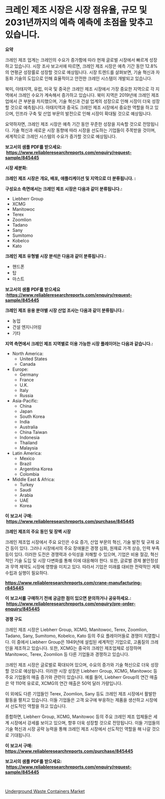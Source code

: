 <p><h1>크레인 제조 시장은 시장 점유율, 규모 및 2031년까지의 예측 예측에 초점을 맞추고 있습니다.</h1></p><p><strong>요약</strong></p>
<p><p>크레인 제조 업계는 크레인의 수요가 증가함에 따라 현재 글로벌 시장에서 빠르게 성장하고 있습니다. 시장 조사 보고서에 따르면, 크레인 제조 시장은 예측 기간 동안 12.8%의 연평균 성장률로 성장할 것으로 예상됩니다. 시장 트렌드를 살펴보면, 기술 혁신과 자동화 기술의 도입으로 인해 효율적이고 안전한 크레인 시스템이 개발되고 있습니다.</p><p>북미, 아태지역, 유럽, 미국 및 중국은 크레인 제조 시장에서 가장 중요한 지역으로 각 지역에서 크레인 수요가 계속해서 증가하고 있습니다. 북미 지역은 2019년에 크레인 제조업에서 큰 부분을 차지했으며, 기술 혁신과 건설 업계의 성장으로 인해 시장이 더욱 성장할 것으로 예측됩니다. 아태지역과 중국도 크레인 제조 시장에서 중요한 역할을 하고 있으며, 인프라 구축 및 산업 부문의 발전으로 인해 시장이 확대될 것으로 예상됩니다.</p><p>요약하자면, 크레인 제조 시장은 예측 기간 동안 꾸준한 성장을 지속할 것으로 전망됩니다. 기술 혁신과 새로운 시장 동향에 따라 시장을 선도하는 기업들이 주목받을 것이며, 세계적으로 크레인 시스템의 수요가 증가할 것으로 예상됩니다.</p></p>
<p><strong>보고서의 샘플 PDF를 받으세요: &nbsp;<a href="https://www.reliableresearchreports.com/enquiry/request-sample/845445">https://www.reliableresearchreports.com/enquiry/request-sample/845445</a></strong></p>
<p><strong>시장 세분화:</strong></p>
<p><strong> 크레인 제조 시장은 개요, 배포, 애플리케이션 및 지역으로 더 분류됩니다. :</strong></p>
<p><strong>구성요소 측면에서는 크레인 제조 시장은 다음과 같이 분류됩니다.:</strong></p>
<p><ul><li>Liebherr Group</li><li>XCMG</li><li>Manitowoc</li><li>Terex</li><li>Zoomlion</li><li>Tadano</li><li>Sany</li><li>Sumitomo</li><li>Kobelco</li><li>Kato</li></ul></p>
<p><strong> 크레인 제조 유형별 시장 분석은 다음과 같이 분류됩니다.:</strong></p>
<p><ul><li>핸드폰</li><li>탑</li><li>마스트</li></ul></p>
<p><strong>보고서의 샘플 PDF를 받으세요 :<a href="https://www.reliableresearchreports.com/enquiry/request-sample/845445">https://www.reliableresearchreports.com/enquiry/request-sample/845445</a></strong></p>
<p><strong> 크레인 제조 응용 분야별 시장 산업 조사는 다음과 같이 분류됩니다.:</strong></p>
<p><ul><li>농업</li><li>건설 엔지니어링</li><li>기타</li></ul></p>
<p><strong>지역 측면에서 크레인 제조 지역별로 이용 가능한 시장 플레이어는 다음과 같습니다.:</strong></p>
<p><ul>
    <li>
        North America:
        <ul>
            <li>United States</li>
            <li>Canada</li>
        </ul>
    </li>
    <li>
        Europe:
        <ul>
            <li>Germany</li>
            <li>France</li>
            <li>U.K.</li>
            <li>Italy</li>
            <li>Russia</li>
        </ul>
    </li>
    <li>
        Asia-Pacific:
        <ul>
            <li>China</li>
            <li>Japan</li>
            <li>South Korea</li>
            <li>India</li>
            <li>Australia</li>
            <li>China Taiwan</li>
            <li>Indonesia</li>
            <li>Thailand</li>
            <li>Malaysia</li>
        </ul>
    </li>
    <li>
        Latin America:
        <ul>
            <li>Mexico</li>
            <li>Brazil</li>
            <li>Argentina Korea</li>
            <li>Colombia</li>
        </ul>
    </li>
    <li>
        Middle East & Africa:
        <ul>
            <li>Turkey</li>
            <li>Saudi</li>
            <li>Arabia</li>
            <li>UAE</li>
            <li>Korea</li>
        </ul>
    </li>
    </ul></p>
<p><strong>이 보고서 구매: &nbsp;<a href="https://www.reliableresearchreports.com/purchase/845445">https://www.reliableresearchreports.com/purchase/845445</a></strong></p>
<p><strong>크레인 제조의 주요 동인 및 장벽 시장</strong></p>
<p><p>크레인 제조업 시장에서 주요 요인은 수요 증가, 산업 부문의 혁신, 기술 발전 및 규제 요건 등이 있다. 그러나 시장에서의 주요 장애물은 경쟁 심화, 원재료 가격 상승, 인력 부족 등이 있다. 이러한 도전은 경쟁력과 수익성을 저해할 수 있으며, 기업은 비용 절감, 혁신적인 기술 도입 및 시장 다변화를 통해 이에 대응해야 한다. 또한, 글로벌 경제 불안정성과 무역 제약도 시장에 영향을 미치고 있다. 따라서 기업은 미래를 대비한 전략적인 계획 수립과 실행이 필요하다.</p></p>
<p><strong><a href="https://www.reliableresearchreports.com/crane-manufacturing-r845445">https://www.reliableresearchreports.com/crane-manufacturing-r845445</a></strong></p>
<p><strong>이 보고서를 구매하기 전에 궁금한 점이 있으면 문의하거나 공유하세요.: &nbsp;<a href="https://www.reliableresearchreports.com/enquiry/pre-order-enquiry/845445">https://www.reliableresearchreports.com/enquiry/pre-order-enquiry/845445</a></strong></p>
<p><strong>경쟁 구도</strong></p>
<p><p>크레인 제조 시장은 Liebherr Group, XCMG, Manitowoc, Terex, Zoomlion, Tadano, Sany, Sumitomo, Kobelco, Kato 등의 주요 플레이어들로 경쟁이 치열합니다. 이 중에서 Liebherr Group은 1949년에 설립된 세계적인 기업으로, 고품질의 크레인을 제조하고 있습니다. 또한, XCMG는 중국의 크레인 제조업체로 성장하며 Manitowoc, Terex, Zoomlion 등 다른 기업들과 경쟁하고 있습니다.</p><p>크레인 제조 시장은 글로벌로 확대되어 있으며, 수요의 증가와 기술 혁신으로 더욱 성장할 것으로 예상됩니다. 이러한 시장 성장은 Liebherr Group, XCMG, Manitowoc 등 주요 기업들의 매출 증가와 관련이 있습니다. 예를 들어, Liebherr Group의 연간 매출은 약 110억 유로로, XCMG의 연간 매출은 50억 달러 가량입니다.</p><p>이 외에도 다른 기업들인 Terex, Zoomlion, Sany 등도 크레인 제조 시장에서 활발한 활동을 펼치고 있습니다. 이들 기업들은 고객 요구에 부응하는 제품을 생산하고 시장에서 선도적인 역할을 하고 있습니다.</p><p>종합하면, Liebherr Group, XCMG, Manitowoc 등의 주요 크레인 제조 업체들은 세계 시장에서 강세를 보이고 있으며, 향후 더욱 성장할 것으로 전망됩니다. 이들 기업들의 기술 혁신과 시장 공략 능력을 통해 크레인 제조 시장에서 선도적인 역할을 해 나갈 것으로 기대됩니다.</p></p>
<p><strong>이 보고서 구매: &nbsp; <a href="https://www.reliableresearchreports.com/purchase/845445">https://www.reliableresearchreports.com/purchase/845445</a></strong></p>
<p><strong>보고서의 샘플 PDF를 받으세요: &nbsp;<a href="https://www.reliableresearchreports.com/enquiry/request-sample/845445">https://www.reliableresearchreports.com/enquiry/request-sample/845445</a></strong><strong></strong></p>
<p>&nbsp;</p>
<p><p><a href="https://github.com/WillieWoodard/Market-Research-Report-List-4/blob/main/underground-waste-containers-market.md">Underground Waste Containers Market</a></p></p>